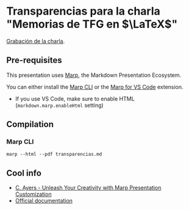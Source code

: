 # Transparencias para la charla "Memorias de TFG en $\LaTeX$"
[Grabación de la charla](https://youtu.be/a197TAd7Wsw?).

## Pre-requisites
This presentation uses [Marp](https://marp.app/), the Markdown Presentation Ecosystem.

You can either install the [Marp CLI](https://github.com/marp-team/marp-cli) or the [Marp for VS Code](https://marketplace.visualstudio.com/items?itemName=marp-team.marp-vscode) extension.
- If you use VS Code, make sure to enable HTML (`markdown.marp.enableHtml` setting)

## Compilation

### Marp CLI
```
marp --html --pdf transparencias.md
```


## Cool info
- [C. Ayers - Unleash Your Creativity with Marp Presentation Customization](https://chris-ayers.com/2023/03/31/customizing-marp)
- [Official documentation](https://marpit.marp.app/markdown)
